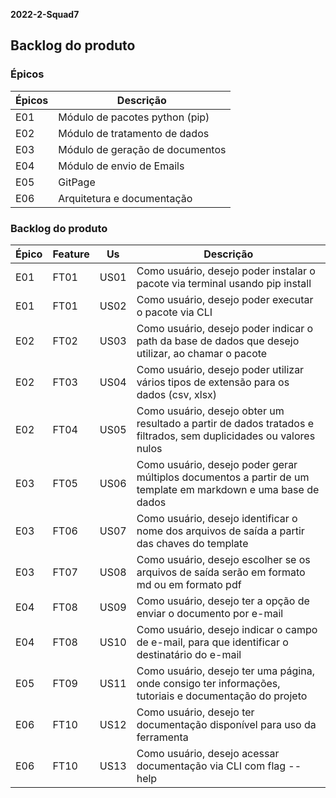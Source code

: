 **2022-2-Squad7**

## Backlog do produto

### Épicos

| **Épicos** | **Descrição**                       |
| ------ | ------------------------------- |
| E01    | Módulo de pacotes python (pip)  |
| E02    | Módulo de tratamento de dados   |
| E03    | Módulo de geração de documentos |
| E04    | Módulo de envio de Emails       |
| E05    | GitPage                         |
| E06   | Arquitetura e documentação      |

### Backlog do produto

| **Épico** | **Feature** | **Us** | **Descrição**                                                                                                     |
| --------- | ----------- | ------ | ----------------------------------------------------------------------------------------------------------------- |
| E01       | FT01        | US01   | Como usuário, desejo poder instalar o pacote via terminal usando pip install                                      |
| E01       | FT01        | US02   | Como usuário, desejo poder executar o pacote via CLI                                                              |
| E02       | FT02        | US03   | Como usuário, desejo poder indicar o path da base de dados que desejo utilizar, ao chamar o pacote                |
| E02       | FT03        | US04   | Como usuário, desejo poder utilizar vários tipos de extensão para os dados (csv, xlsx)                            |
| E02       | FT04        | US05   | Como usuário, desejo obter um resultado a partir de dados tratados e filtrados, sem duplicidades ou valores nulos |
| E03       | FT05        | US06   | Como usuário, desejo poder gerar múltiplos documentos a partir de um template em markdown e uma base de dados     |
| E03       | FT06        | US07   | Como usuário, desejo identificar o nome dos arquivos de saída a partir das chaves do template                     |
| E03       | FT07        | US08   | Como usuário, desejo escolher se os arquivos de saída serão em formato md ou em formato pdf                       |
| E04       | FT08        | US09   | Como usuário, desejo ter a opção de enviar o documento por e-mail                                                 |
| E04       | FT08        | US10   | Como usuário, desejo indicar o campo de e-mail, para que identificar o destinatário do e-mail                     |
| E05       | FT09        | US11   | Como usuário, desejo ter uma página, onde consigo ter informações, tutoriais e documentação do projeto            |
| E06       | FT10        | US12   | Como usuário, desejo ter documentação disponível para uso da ferramenta                                           |
| E06       | FT10        | US13   | Como usuário, desejo acessar documentação via CLI com flag --help                                                 |